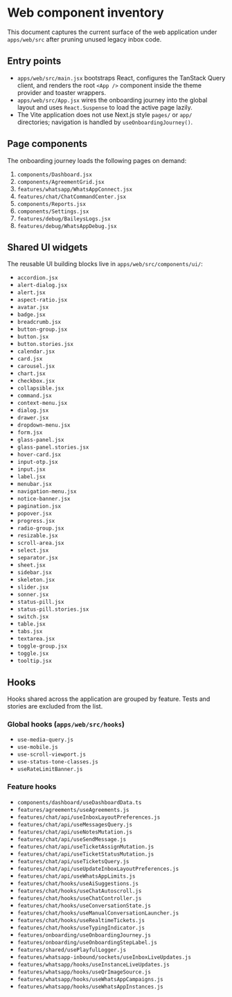 # Web component inventory

This document captures the current surface of the web application under `apps/web/src` after pruning unused legacy inbox code.

## Entry points

- `apps/web/src/main.jsx` bootstraps React, configures the TanStack Query client, and renders the root `<App />` component inside the theme provider and toaster wrappers.
- `apps/web/src/App.jsx` wires the onboarding journey into the global layout and uses `React.Suspense` to load the active page lazily.
- The Vite application does not use Next.js style `pages/` or `app/` directories; navigation is handled by `useOnboardingJourney()`.

## Page components

The onboarding journey loads the following pages on demand:

1. `components/Dashboard.jsx`
2. `components/AgreementGrid.jsx`
3. `features/whatsapp/WhatsAppConnect.jsx`
4. `features/chat/ChatCommandCenter.jsx`
5. `components/Reports.jsx`
6. `components/Settings.jsx`
7. `features/debug/BaileysLogs.jsx`
8. `features/debug/WhatsAppDebug.jsx`

## Shared UI widgets

The reusable UI building blocks live in `apps/web/src/components/ui/`:

- `accordion.jsx`
- `alert-dialog.jsx`
- `alert.jsx`
- `aspect-ratio.jsx`
- `avatar.jsx`
- `badge.jsx`
- `breadcrumb.jsx`
- `button-group.jsx`
- `button.jsx`
- `button.stories.jsx`
- `calendar.jsx`
- `card.jsx`
- `carousel.jsx`
- `chart.jsx`
- `checkbox.jsx`
- `collapsible.jsx`
- `command.jsx`
- `context-menu.jsx`
- `dialog.jsx`
- `drawer.jsx`
- `dropdown-menu.jsx`
- `form.jsx`
- `glass-panel.jsx`
- `glass-panel.stories.jsx`
- `hover-card.jsx`
- `input-otp.jsx`
- `input.jsx`
- `label.jsx`
- `menubar.jsx`
- `navigation-menu.jsx`
- `notice-banner.jsx`
- `pagination.jsx`
- `popover.jsx`
- `progress.jsx`
- `radio-group.jsx`
- `resizable.jsx`
- `scroll-area.jsx`
- `select.jsx`
- `separator.jsx`
- `sheet.jsx`
- `sidebar.jsx`
- `skeleton.jsx`
- `slider.jsx`
- `sonner.jsx`
- `status-pill.jsx`
- `status-pill.stories.jsx`
- `switch.jsx`
- `table.jsx`
- `tabs.jsx`
- `textarea.jsx`
- `toggle-group.jsx`
- `toggle.jsx`
- `tooltip.jsx`

## Hooks

Hooks shared across the application are grouped by feature. Tests and stories are excluded from the list.

### Global hooks (`apps/web/src/hooks`)

- `use-media-query.js`
- `use-mobile.js`
- `use-scroll-viewport.js`
- `use-status-tone-classes.js`
- `useRateLimitBanner.js`

### Feature hooks

- `components/dashboard/useDashboardData.ts`
- `features/agreements/useAgreements.js`
- `features/chat/api/useInboxLayoutPreferences.js`
- `features/chat/api/useMessagesQuery.js`
- `features/chat/api/useNotesMutation.js`
- `features/chat/api/useSendMessage.js`
- `features/chat/api/useTicketAssignMutation.js`
- `features/chat/api/useTicketStatusMutation.js`
- `features/chat/api/useTicketsQuery.js`
- `features/chat/api/useUpdateInboxLayoutPreferences.js`
- `features/chat/api/useWhatsAppLimits.js`
- `features/chat/hooks/useAiSuggestions.js`
- `features/chat/hooks/useChatAutoscroll.js`
- `features/chat/hooks/useChatController.js`
- `features/chat/hooks/useConversationState.js`
- `features/chat/hooks/useManualConversationLauncher.js`
- `features/chat/hooks/useRealtimeTickets.js`
- `features/chat/hooks/useTypingIndicator.js`
- `features/onboarding/useOnboardingJourney.js`
- `features/onboarding/useOnboardingStepLabel.js`
- `features/shared/usePlayfulLogger.js`
- `features/whatsapp-inbound/sockets/useInboxLiveUpdates.js`
- `features/whatsapp/hooks/useInstanceLiveUpdates.js`
- `features/whatsapp/hooks/useQrImageSource.js`
- `features/whatsapp/hooks/useWhatsAppCampaigns.js`
- `features/whatsapp/hooks/useWhatsAppInstances.js`
